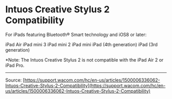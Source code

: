 # Intuos Creative Stylus 2 Compatibility

For iPads featuring Bluetooth® Smart technology and iOS8 or later:

iPad Air
iPad mini 3
iPad mini 2
iPad mini iPad (4th generation)
iPad (3rd generation)



*Note: The Intuos Creative Stylus 2 is not compatible with the iPad Air 2 or iPad Pro.

---
Source: [https://support.wacom.com/hc/en-us/articles/1500006336062-Intuos-Creative-Stylus-2-Compatibility](https://support.wacom.com/hc/en-us/articles/1500006336062-Intuos-Creative-Stylus-2-Compatibility)
